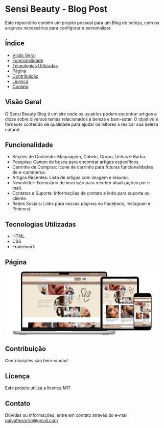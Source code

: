 # Sensi Beauty - Blog Post

Este repositório contém um projeto pessoal para um Blog de beleza, com os arquivos necessários para configurar e personalizar. 

## Índice

- [Visão Geral](#visão-geral)
- [Funcionalidade](#funcionalidade)
- [Tecnologias Utilizadas](#tecnologias-utilizadas)
- [Página](#página)
- [Contribuição](#contribuição)
- [Licença](#licença)
- [Contato](#contato)

## Visão Geral

O Sensi Beauty Blog é um site onde os usuários podem encontrar artigos e dicas sobre diversos temas relacionados à beleza e bem-estar. O objetivo é fornecer conteúdo de qualidade para ajudar os leitores a realçar sua beleza natural.



## Funcionalidade

* Seções de Conteúdo: Maquiagem, Cabelo, Corpo, Unhas e Barba.
* Pesquisa: Campo de busca para encontrar artigos específicos.
* Carrinho de Compras: Ícone de carrinho para futuras funcionalidades de e-commerce.
* Artigos Recentes: Lista de artigos com imagem e resumo.
* Newsletter: Formulário de inscrição para receber atualizações por e-mail.
* Contatos e Suporte: Informações de contato e links para suporte ao cliente.
* Redes Sociais: Links para nossas páginas no Facebook, Instagram e Pinterest.

## Tecnologias Utilizadas

* HTML
* CSS
* Framework

## Página

[![](image/Sensi-dispositivos.png)](lpaivaf.github.io/Blog-Post-SensiBeauty/)


## Contribuição

Contribuições são bem-vindas! 

## Licença

Este projeto utiliza a licença MIT.

## Contato

Dúvidas ou informações, entre em contato através do e-mail: paivafleandro@gmail.com
